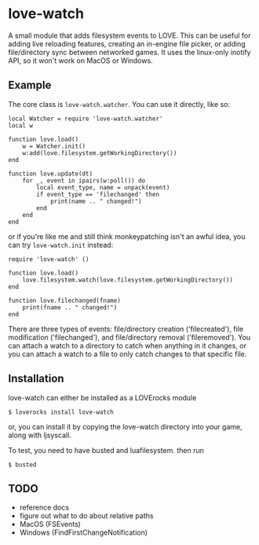 # love-watch
A small module that adds filesystem events to LOVE. This can be useful
for adding live reloading features, creating an in-engine
file picker, or adding file/directory sync between networked games.
It uses the linux-only inotify API, so it won't work on MacOS or Windows.

## Example

The core class is `love-watch.watcher`. You can use it directly, like so:

```
local Watcher = require 'love-watch.watcher'
local w

function love.load()
	w = Watcher.init()
	w:add(love.filesystem.getWorkingDirectory())
end

function love.update(dt)
	for _, event in ipairs(w:poll()) do
		local event_type, name = unpack(event)
		if event_type == 'filechanged' then
			print(name .. " changed!")
		end
	end
end
```
or if you're like me and still think monkeypatching isn't an awful idea,
you can try `love-watch.init` instead:
```
require 'love-watch' ()

function love.load()
	love.filesystem.watch(love.filesystem.getWorkingDirectory())
end

function love.filechanged(fname)
	print(fname .. " changed!")
end
```
There are three types of events: file/directory creation
('filecreated'), file modification ('filechanged'), and file/directory
removal ('fileremoved'). You can attach a watch to a directory to catch
when anything in it changes, or you can attach a watch to a file to only
catch changes to that specific file.

## Installation

love-watch can either be installed as a LOVErocks module
```
$ loverocks install love-watch
```
or, you can install it by copying the love-watch directory into your
game, along with ljsyscall.

To test, you need to have busted and luafilesystem. then run
```
$ busted
```

## TODO

* reference docs
* figure out what to do about relative paths
* MacOS (FSEvents)
* Windows (FindFirstChangeNotification)
